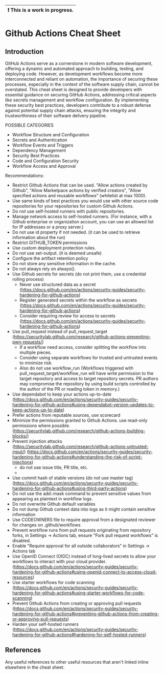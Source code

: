 | :exclamation:  This is a work in progress.   |
|----------------------------------------------|


# Github Actions Cheat Sheet

## Introduction

GitHub Actions serve as a cornerstone in modern software development, offering a dynamic and automated approach to building, testing, and deploying code. However, as development workflows become more interconnected and reliant on automation, the importance of securing these processes, especially in the context of the software supply chain, cannot be overstated. This cheat sheet is designed to provide developers with essential guidance on securing GitHub Actions, addressing critical aspects like secrets management and workflow configuration. By implementing these security best practices, developers contribute to a robust defense against potential supply chain attacks, ensuring the integrity and trustworthiness of their software delivery pipeline.

POSSIBLE CATEGORIES
- Workflow Structure and Configuration
- Secrets and Authentication
- Workflow Events and Triggers
- Dependency Management
- Security Best Practices
- Code and Configuration Security
- Workflow Access and Approval

Recommendations:

* Restrict Github Actions that can be used. "Allow actions created by Github", "Allow Marketpace actions by verified creators", "Allow specified actions and reusable workflows" (whitelist at max 1000). 
* Use same kinds of best practices you would use with other source code repositories for your repositories for custom Github Actions.
* Do not use self-hosted runners with public repositories.
* Manage network access to self-hosted runners. (For instance, with a Github enterprise or organization account, you can use an allowed list for IP addresses or a proxy server.)
* Do not use id property if not needed. (it can be used to retrieve information about the run)
* Restrict GITHUB_TOKEN permissions
* Use custom deployment protection rules.
* Do not use set-output. (it is deemed unsafe)
* Configure the artifact retention policy
* Do not store any sensitive information in the cache. 
* Do not always rely on always().
* Use Github secrets for secrets (do not print them, use a credential rolling process)
    - Never use structured data as a secret (https://docs.github.com/en/actions/security-guides/security-hardening-for-github-actions)
    - Register generated secrets within the workflow as secrets (https://docs.github.com/en/actions/security-guides/security-hardening-for-github-actions)
    - Consider requiring review for access to secrets (https://docs.github.com/en/actions/security-guides/security-hardening-for-github-actions)
* Use pull_request instead of pull_request_target (https://securitylab.github.com/research/github-actions-preventing-pwn-requests/)
    * If a workflow need access, consider splitting the workflow into multiple pieces.
    * Consider using separate workflows for trusted and untrusted events to minimize risk.
    * Also do not use workflow_run
    (Workflows triggered with pull_request_target/workflow_run will have write permission to the target repository and access to target repository secrets. PR authors may compromise the repository by using build scripts controlled by the author of the PR or reading token in memory.)
* Use dependabot to keep your actions up-to-date (https://docs.github.com/en/actions/security-guides/security-hardening-for-github-actions#using-dependabot-version-updates-to-keep-actions-up-to-date)
* Prefer actions from reputable sources, use scorecard
* Minimize the permissions granted to Github Actions. use read-only permissions where possible. (https://securitylab.github.com/research/github-actions-building-blocks/)
* Prevent injection attacks (https://securitylab.github.com/research/github-actions-untrusted-input/) (https://docs.github.com/en/actions/security-guides/security-hardening-for-github-actions#understanding-the-risk-of-script-injections)
    - do not use issue title, PR title, etc.
    - 
* Use commit hash of stable versions (do not use master tag) (https://docs.github.com/en/actions/security-guides/security-hardening-for-github-actions#using-third-party-actions)
* Do not use the add::mask command to prevent sensitive values from appearing as plaintext in workflow logs.
* Do not overwrite Github default variables
* Do not dump Github context data into logs as it might contain sensitive information
* Use CODEOWNERS file to require approval from a designated reviewer for changes on .github/workflows
* Prevent workflow runs from pull requests originating from repository forks, in Settings -> Actions tab, ensure "Fork pull request workflows" is disabled.
* Enable "Require approval for all outside collaborators" in Settings -> Actions tab
* Use OpenID Connect (OIDC) instead of long-lived secrets to allow your workflows to interact with your cloud provider. (https://docs.github.com/en/actions/security-guides/security-hardening-for-github-actions#using-openid-connect-to-access-cloud-resources)
* Use starter workflows for code scanning (https://docs.github.com/en/actions/security-guides/security-hardening-for-github-actions#using-starter-workflows-for-code-scanning)
* Prevent Github Actions from creating or approving pull requests (https://docs.github.com/en/actions/security-guides/security-hardening-for-github-actions#preventing-github-actions-from-creating-or-approving-pull-requests)
* Harden your self-hosted runners (https://docs.github.com/en/actions/security-guides/security-hardening-for-github-actions#hardening-for-self-hosted-runners)

## References

Any useful references to other useful resources that aren't linked inline elsewhere in the cheat sheet.
